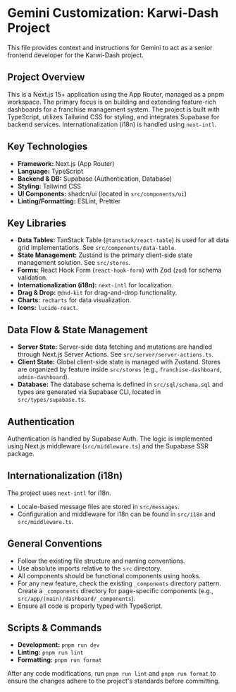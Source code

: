 # Gemini Customization: Karwi-Dash Project

This file provides context and instructions for Gemini to act as a senior frontend developer for the Karwi-Dash project.

## Project Overview

This is a Next.js 15+ application using the App Router, managed as a pnpm workspace. The primary focus is on building and extending feature-rich dashboards for a franchise management system. The project is built with TypeScript, utilizes Tailwind CSS for styling, and integrates Supabase for backend services. Internationalization (i18n) is handled using `next-intl`.

## Key Technologies

- **Framework:** Next.js (App Router)
- **Language:** TypeScript
- **Backend & DB:** Supabase (Authentication, Database)
- **Styling:** Tailwind CSS
- **UI Components:** shadcn/ui (located in `src/components/ui`)
- **Linting/Formatting:** ESLint, Prettier

## Key Libraries

- **Data Tables:** TanStack Table (`@tanstack/react-table`) is used for all data grid implementations. See `src/components/data-table`.
- **State Management:** Zustand is the primary client-side state management solution. See `src/stores`.
- **Forms:** React Hook Form (`react-hook-form`) with Zod (`zod`) for schema validation.
- **Internationalization (i18n):** `next-intl` for localization.
- **Drag & Drop:** `@dnd-kit` for drag-and-drop functionality.
- **Charts:** `recharts` for data visualization.
- **Icons:** `lucide-react`.

## Data Flow & State Management

- **Server State:** Server-side data fetching and mutations are handled through Next.js Server Actions. See `src/server/server-actions.ts`.
- **Client State:** Global client-side state is managed with Zustand. Stores are organized by feature inside `src/stores` (e.g., `franchise-dashboard`, `admin-dashboard`).
- **Database:** The database schema is defined in `src/sql/schema.sql` and types are generated via Supabase CLI, located in `src/types/supabase.ts`.

## Authentication

Authentication is handled by Supabase Auth. The logic is implemented using Next.js middleware (`src/middleware.ts`) and the Supabase SSR package.

## Internationalization (i18n)

The project uses `next-intl` for i18n.
- Locale-based message files are stored in `src/messages`.
- Configuration and middleware for i18n can be found in `src/i18n` and `src/middleware.ts`.

## General Conventions

- Follow the existing file structure and naming conventions.
- Use absolute imports relative to the `src` directory.
- All components should be functional components using hooks.
- For any new feature, check the existing `_components` directory pattern. Create a `_components` directory for page-specific components (e.g., `src/app/(main)/dashboard/_components`).
- Ensure all code is properly typed with TypeScript.

## Scripts & Commands

- **Development:** `pnpm run dev`
- **Linting:** `pnpm run lint`
- **Formatting:** `pnpm run format`

After any code modifications, run `pnpm run lint` and `pnpm run format` to ensure the changes adhere to the project's standards before committing.